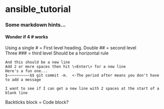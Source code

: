 # ansible\_tutorial
### Some markdown hints...
#### Wonder if 4 \# works
Using a single \# = First level heading.
Double \#\# =  second level  
Three \#\#\# = third level
Should be a horizontal rule  
```
And this should be a new line  
Add 2 or more spaces then hit \<Enter\> for a new line
Here's a fun one...  
$~~~~~~~~~~$$ git commit -m.  <-The period after means you don't have to add a message   
  
I want to see if I can get a new line with 2 spaces at the start of a blank line
```
Backticks block = Code block?


